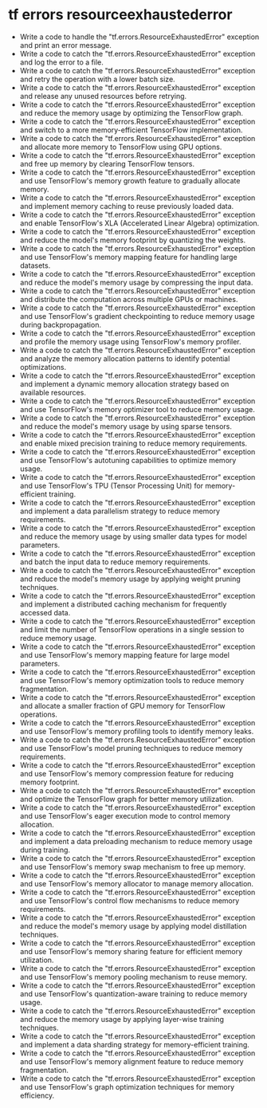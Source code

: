 # tf errors resourceexhaustederror

- Write a code to handle the "tf.errors.ResourceExhaustedError" exception and print an error message.
- Write a code to catch the "tf.errors.ResourceExhaustedError" exception and log the error to a file.
- Write a code to catch the "tf.errors.ResourceExhaustedError" exception and retry the operation with a lower batch size.
- Write a code to catch the "tf.errors.ResourceExhaustedError" exception and release any unused resources before retrying.
- Write a code to catch the "tf.errors.ResourceExhaustedError" exception and reduce the memory usage by optimizing the TensorFlow graph.
- Write a code to catch the "tf.errors.ResourceExhaustedError" exception and switch to a more memory-efficient TensorFlow implementation.
- Write a code to catch the "tf.errors.ResourceExhaustedError" exception and allocate more memory to TensorFlow using GPU options.
- Write a code to catch the "tf.errors.ResourceExhaustedError" exception and free up memory by clearing TensorFlow tensors.
- Write a code to catch the "tf.errors.ResourceExhaustedError" exception and use TensorFlow's memory growth feature to gradually allocate memory.
- Write a code to catch the "tf.errors.ResourceExhaustedError" exception and implement memory caching to reuse previously loaded data.
- Write a code to catch the "tf.errors.ResourceExhaustedError" exception and enable TensorFlow's XLA (Accelerated Linear Algebra) optimization.
- Write a code to catch the "tf.errors.ResourceExhaustedError" exception and reduce the model's memory footprint by quantizing the weights.
- Write a code to catch the "tf.errors.ResourceExhaustedError" exception and use TensorFlow's memory mapping feature for handling large datasets.
- Write a code to catch the "tf.errors.ResourceExhaustedError" exception and reduce the model's memory usage by compressing the input data.
- Write a code to catch the "tf.errors.ResourceExhaustedError" exception and distribute the computation across multiple GPUs or machines.
- Write a code to catch the "tf.errors.ResourceExhaustedError" exception and use TensorFlow's gradient checkpointing to reduce memory usage during backpropagation.
- Write a code to catch the "tf.errors.ResourceExhaustedError" exception and profile the memory usage using TensorFlow's memory profiler.
- Write a code to catch the "tf.errors.ResourceExhaustedError" exception and analyze the memory allocation patterns to identify potential optimizations.
- Write a code to catch the "tf.errors.ResourceExhaustedError" exception and implement a dynamic memory allocation strategy based on available resources.
- Write a code to catch the "tf.errors.ResourceExhaustedError" exception and use TensorFlow's memory optimizer tool to reduce memory usage.
- Write a code to catch the "tf.errors.ResourceExhaustedError" exception and reduce the model's memory usage by using sparse tensors.
- Write a code to catch the "tf.errors.ResourceExhaustedError" exception and enable mixed precision training to reduce memory requirements.
- Write a code to catch the "tf.errors.ResourceExhaustedError" exception and use TensorFlow's autotuning capabilities to optimize memory usage.
- Write a code to catch the "tf.errors.ResourceExhaustedError" exception and use TensorFlow's TPU (Tensor Processing Unit) for memory-efficient training.
- Write a code to catch the "tf.errors.ResourceExhaustedError" exception and implement a data parallelism strategy to reduce memory requirements.
- Write a code to catch the "tf.errors.ResourceExhaustedError" exception and reduce the memory usage by using smaller data types for model parameters.
- Write a code to catch the "tf.errors.ResourceExhaustedError" exception and batch the input data to reduce memory requirements.
- Write a code to catch the "tf.errors.ResourceExhaustedError" exception and reduce the model's memory usage by applying weight pruning techniques.
- Write a code to catch the "tf.errors.ResourceExhaustedError" exception and implement a distributed caching mechanism for frequently accessed data.
- Write a code to catch the "tf.errors.ResourceExhaustedError" exception and limit the number of TensorFlow operations in a single session to reduce memory usage.
- Write a code to catch the "tf.errors.ResourceExhaustedError" exception and use TensorFlow's memory mapping feature for large model parameters.
- Write a code to catch the "tf.errors.ResourceExhaustedError" exception and use TensorFlow's memory optimization tools to reduce memory fragmentation.
- Write a code to catch the "tf.errors.ResourceExhaustedError" exception and allocate a smaller fraction of GPU memory for TensorFlow operations.
- Write a code to catch the "tf.errors.ResourceExhaustedError" exception and use TensorFlow's memory profiling tools to identify memory leaks.
- Write a code to catch the "tf.errors.ResourceExhaustedError" exception and use TensorFlow's model pruning techniques to reduce memory requirements.
- Write a code to catch the "tf.errors.ResourceExhaustedError" exception and use TensorFlow's memory compression feature for reducing memory footprint.
- Write a code to catch the "tf.errors.ResourceExhaustedError" exception and optimize the TensorFlow graph for better memory utilization.
- Write a code to catch the "tf.errors.ResourceExhaustedError" exception and use TensorFlow's eager execution mode to control memory allocation.
- Write a code to catch the "tf.errors.ResourceExhaustedError" exception and implement a data preloading mechanism to reduce memory usage during training.
- Write a code to catch the "tf.errors.ResourceExhaustedError" exception and use TensorFlow's memory swap mechanism to free up memory.
- Write a code to catch the "tf.errors.ResourceExhaustedError" exception and use TensorFlow's memory allocator to manage memory allocation.
- Write a code to catch the "tf.errors.ResourceExhaustedError" exception and use TensorFlow's control flow mechanisms to reduce memory requirements.
- Write a code to catch the "tf.errors.ResourceExhaustedError" exception and reduce the model's memory usage by applying model distillation techniques.
- Write a code to catch the "tf.errors.ResourceExhaustedError" exception and use TensorFlow's memory sharing feature for efficient memory utilization.
- Write a code to catch the "tf.errors.ResourceExhaustedError" exception and use TensorFlow's memory pooling mechanism to reuse memory.
- Write a code to catch the "tf.errors.ResourceExhaustedError" exception and use TensorFlow's quantization-aware training to reduce memory usage.
- Write a code to catch the "tf.errors.ResourceExhaustedError" exception and reduce the memory usage by applying layer-wise training techniques.
- Write a code to catch the "tf.errors.ResourceExhaustedError" exception and implement a data sharding strategy for memory-efficient training.
- Write a code to catch the "tf.errors.ResourceExhaustedError" exception and use TensorFlow's memory alignment feature to reduce memory fragmentation.
- Write a code to catch the "tf.errors.ResourceExhaustedError" exception and use TensorFlow's graph optimization techniques for memory efficiency.